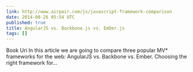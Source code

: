 ```yaml
---
link: http://www.airpair.com/js/javascript-framework-comparison
date: 2014-08-26 05:54 UTC
published: true
title: AngularJS vs. Backbone.js vs. Ember.js
tags: []
---
```


Book Uri In this article we are going to compare three popular MV* frameworks for the web: AngularJS vs. Backbone vs. Ember. Choosing the right framework for…
